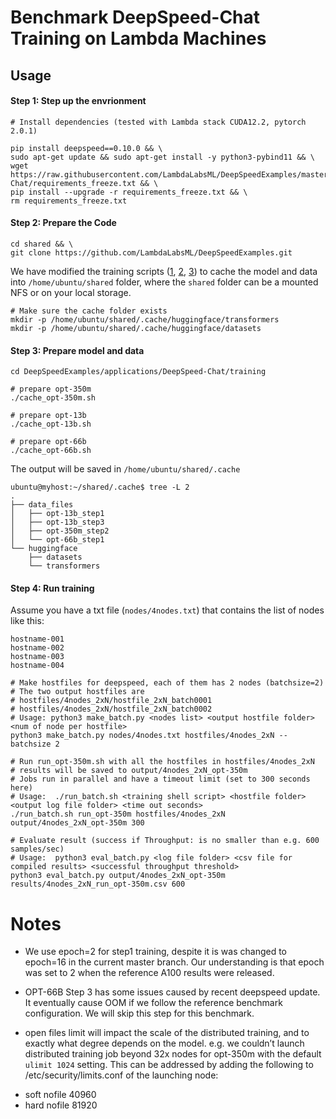 # Benchmark DeepSpeed-Chat Training on Lambda Machines

## Usage

#### Step 1: Step up the envrionment

```
# Install dependencies (tested with Lambda stack CUDA12.2, pytorch 2.0.1)

pip install deepspeed==0.10.0 && \
sudo apt-get update && sudo apt-get install -y python3-pybind11 && \
wget https://raw.githubusercontent.com/LambdaLabsML/DeepSpeedExamples/master/applications/DeepSpeed-Chat/requirements_freeze.txt && \
pip install --upgrade -r requirements_freeze.txt && \
rm requirements_freeze.txt
```

#### Step 2: Prepare the Code

```
cd shared && \
git clone https://github.com/LambdaLabsML/DeepSpeedExamples.git
```

We have modified the training scripts ([1](https://github.com/LambdaLabsML/DeepSpeedExamples/blob/master/applications/DeepSpeed-Chat/training/step1_supervised_finetuning/main.py), [2](https://github.com/LambdaLabsML/DeepSpeedExamples/blob/master/applications/DeepSpeed-Chat/training/step2_reward_model_finetuning/main.py), [3](https://github.com/LambdaLabsML/DeepSpeedExamples/blob/master/applications/DeepSpeed-Chat/training/step3_rlhf_finetuning/main.py)) to cache the model and data into `/home/ubuntu/shared` folder, where the `shared` folder can be a mounted NFS or on your local storage.

```
# Make sure the cache folder exists
mkdir -p /home/ubuntu/shared/.cache/huggingface/transformers
mkdir -p /home/ubuntu/shared/.cache/huggingface/datasets
```

#### Step 3: Prepare model and data

```
cd DeepSpeedExamples/applications/DeepSpeed-Chat/training

# prepare opt-350m
./cache_opt-350m.sh

# prepare opt-13b
./cache_opt-13b.sh

# prepare opt-66b
./cache_opt-66b.sh
```

The output will be saved in `/home/ubuntu/shared/.cache`

```
ubuntu@myhost:~/shared/.cache$ tree -L 2
.
├── data_files
│   ├── opt-13b_step1
│   ├── opt-13b_step3
│   ├── opt-350m_step2
│   └── opt-66b_step1
└── huggingface
    ├── datasets
    └── transformers
```

#### Step 4: Run training

Assume you have a txt file (`nodes/4nodes.txt`) that contains the list of nodes like this:

```
hostname-001
hostname-002
hostname-003
hostname-004
```

```
# Make hostfiles for deepspeed, each of them has 2 nodes (batchsize=2)
# The two output hostfiles are 
# hostfiles/4nodes_2xN/hostfile_2xN_batch0001
# hostfiles/4nodes_2xN/hostfile_2xN_batch0002
# Usage: python3 make_batch.py <nodes list> <output hostfile folder> <num of node per hostfile>
python3 make_batch.py nodes/4nodes.txt hostfiles/4nodes_2xN --batchsize 2

# Run run_opt-350m.sh with all the hostfiles in hostfiles/4nodes_2xN
# results will be saved to output/4nodes_2xN_opt-350m
# Jobs run in parallel and have a timeout limit (set to 300 seconds here)
# Usage:  ./run_batch.sh <training shell script> <hostfile folder> <output log file folder> <time out seconds>
./run_batch.sh run_opt-350m hostfiles/4nodes_2xN output/4nodes_2xN_opt-350m 300

# Evaluate result (success if Throughput: is no smaller than e.g. 600 samples/sec)
# Usage:  python3 eval_batch.py <log file folder> <csv file for compiled results> <successful throughput threshold>
python3 eval_batch.py output/4nodes_2xN_opt-350m results/4nodes_2xN_run_opt-350m.csv 600
```

# Notes

- We use epoch=2 for step1 training, despite it is was changed to epoch=16 in the current master branch. Our understanding is that epoch was set to 2 when the reference A100 results were released.

- OPT-66B Step 3 has some issues caused by recent deepspeed update. It eventually cause OOM if we follow the reference benchmark configuration. We will skip this step for this benchmark.

- open files limit will impact the scale of the distributed training, and to exactly what degree depends on the model. e.g. we couldn’t launch distributed training job beyond 32x nodes for opt-350m with the default `ulimit 1024` setting. This can be addressed by adding the following to /etc/security/limits.conf of the launching node:
* soft nofile 40960
* hard nofile 81920
